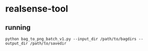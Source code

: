 # realsense-tool
## running
```code
python bag_to_png_batch_v1.py --input_dir /path/to/bagdirs --output_dir /path/to/savedir
```